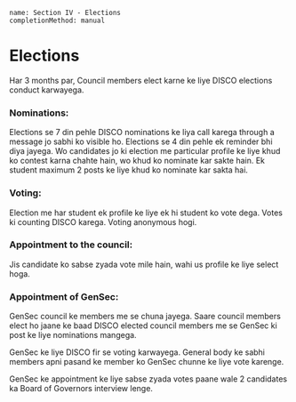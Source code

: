 ```ngMeta
name: Section IV - Elections
completionMethod: manual
```

# Elections

Har 3 months par, Council members elect karne ke liye DISCO elections conduct karwayega.

### Nominations:

Elections se 7 din pehle DISCO nominations ke liya call karega through a message jo sabhi ko visible ho. Elections se 4 din pehle ek reminder bhi diya jayega. Wo candidates jo ki election me particular profile ke liye khud ko contest karna chahte hain, wo khud ko nominate kar sakte hain. Ek student maximum 2 posts ke liye khud ko nominate kar sakta hai.

### Voting:

Election me har student ek profile ke liye ek hi student ko vote dega. Votes ki counting DISCO karega. Voting anonymous hogi.

### Appointment to the council: 

Jis candidate ko sabse zyada vote mile hain, wahi us profile ke liye select hoga.

### Appointment of GenSec:

GenSec council ke members me se chuna jayega. Saare council members elect ho jaane ke baad DISCO elected council members me se GenSec ki post ke liye nominations mangega.

GenSec ke liye DISCO fir se voting karwayega. General body ke sabhi members apni pasand ke member ko GenSec chunne ke liye vote karenge.

GenSec ke appointment ke liye sabse zyada votes paane wale 2 candidates ka Board of Governors interview lenge.
